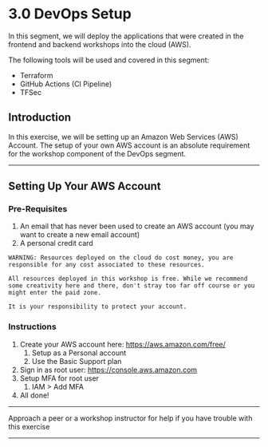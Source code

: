 # 3.0 DevOps Setup

In this segment, we will deploy the applications that were created in the frontend and backend workshops into the cloud (AWS).

The following tools will be used and covered in this segment:

- Terraform
- GitHub Actions (CI Pipeline)
- TFSec

## Introduction

In this exercise, we will be setting up an Amazon Web Services (AWS) Account. The setup of your own AWS account is an absolute requirement for the workshop component of the DevOps segment.

---

## Setting Up Your AWS Account

### Pre-Requisites

1. An email that has never been used to create an AWS account (you may want to create a new email account)
2. A personal credit card

```
WARNING: Resources deployed on the cloud do cost money, you are
responsible for any cost associated to these resources.

All resources deployed in this workshop is free. While we recommend
some creativity here and there, don't stray too far off course or you
might enter the paid zone.

It is your responsibility to protect your account.
```

### Instructions

1. Create your AWS account here: https://aws.amazon.com/free/
   1. Setup as a Personal account
   2. Use the Basic Support plan
2. Sign in as root user: https://console.aws.amazon.com
3. Setup MFA for root user
   1. IAM > Add MFA
4. All done!

---

Approach a peer or a workshop instructor for help if you have trouble with this exercise

---